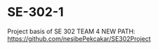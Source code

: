# SE-302-1
Project basis of SE 302 TEAM 4 
NEW PATH: https://github.com/nesibePekcakar/SE302Project
